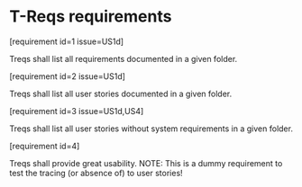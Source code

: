 # T-Reqs requirements

[requirement id=1 issue=US1d]

Treqs shall list all requirements documented in a given folder.

[requirement id=2 issue=US1d]

Treqs shall list all user stories documented in a given folder.


[requirement id=3 issue=US1d,US4]

Treqs shall list all user stories without system requirements in a given folder.

[requirement id=4]

Treqs shall provide great usability.
NOTE: This is a dummy requirement to test the tracing (or absence of) to user stories!